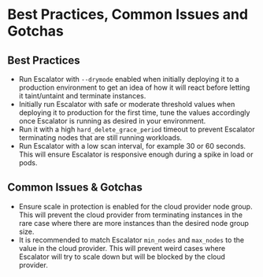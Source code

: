# Best Practices, Common Issues and Gotchas

## Best Practices

 - Run Escalator with `--drymode` enabled when initially deploying it to a production environment to get an idea of
   how it will react before letting it taint/untaint and terminate instances.
 - Initially run Escalator with safe or moderate threshold values when deploying it to production for the first time,
   tune the values accordingly once Escalator is running as desired in your environment.
 - Run it with a high `hard_delete_grace_period` timeout to prevent Escalator terminating nodes that are
   still running workloads.
 - Run Escalator with a low scan interval, for example 30 or 60 seconds. This will ensure Escalator is responsive
   enough during a spike in load or pods.

## Common Issues & Gotchas

 - Ensure scale in protection is enabled for the cloud provider node group. This will prevent the cloud provider from
   terminating instances in the rare case where there are more instances than the desired node group size.
 - It is recommended to match Escalator `min_nodes` and `max_nodes` to the value in the cloud provider. This will 
   prevent weird cases where Escalator will try to scale down but will be blocked by the cloud provider.
